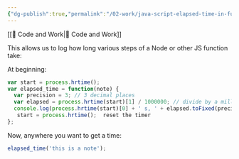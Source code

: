 ```yaml
---
{"dg-publish":true,"permalink":"/02-work/java-script-elapsed-time-in-function/"}
---
```



[[📘 Code and Work\|📘 Code and Work]]

This allows us to log how long various steps of a Node or other JS function take:

At beginning:

```js
var start = process.hrtime();
var elapsed_time = function(note) {
  var precision = 3; // 3 decimal places
  var elapsed = process.hrtime(start)[1] / 1000000; // divide by a million to get nano to milli
  console.log(process.hrtime(start)[0] + ' s, ' + elapsed.toFixed(precision) + ' ms - ' + note); // print message + time
   start = process.hrtime();  reset the timer
};
```

Now, anywhere you want to get a time:

```js
elapsed_time('this is a note');
```